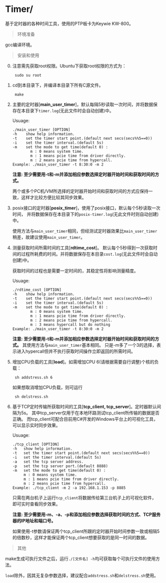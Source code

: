 # Timer/

基于定时器的各种时间工具，使用的PTP板卡为Keywie KW-800。

> 环境准备

gcc编译环境。

> 安装和使用

0. 注意需先获取root权限。Ubuntu下获取root权限的方式为：

        sudo su root

1. cd到本目录下，并编译本目录下所有C源文件。

        make

2. 主要的定时器[**main_user_timer**]，默认每隔5秒读取一次时间，并将数据保存在本目录下`timer.log`(无此文件时会自动创建)中。

   Usuage:
   ```
   ./main_user_timer [OPTION]
   -h    show help information.
   -t    set the timer start point.(default next secs(secs%%5==0))
   -i    set the timer interval.(default 5s)
   -m    set the mode to get time(default 0) :
           m : 0 means system time.
           m : 1 means pcie time from driver directly.
           m : 2 means pcie time from hypercall.
   Example: ./main_user_timer -t 8:30:0 -m 2
   ```
   **注意: 至少需要用-t和-m并添加相应参数选择定时器开始时间和获取时间的方式。**

   两个或多个PC机/VM所选择的定时器开始时间和获取时间的方式应保持一致，这样才比较方便比较其同步效果。

3. posix接口的定时器[**posix_timer**]，使用了posix接口，默认每个5秒读取一次时间，
   并将数据保存在本目录下的`posix-timer.log`(无此文件时则自动创建)中。

   使用方法与`main_user_timer`相同，但经测试定时器效果比`main_user_timer`稍差，故建议使用`main_user_timer`。

4. 测量获取时间所需时间的工具[**rdtime_cost**]。
   默认每个5秒得到一次获取时间的过程所耗费的时间。并将数据保存在本目录`cost.log`(无此文件时会自动创建)中。

   获取时间的过程也是需要一定时间的，其稳定性将影响测量精度。

   Usuage:
   ```
   ./rdtime_cost [OPTION]
   -h    show help information.
   -t    set the timer start point.(default next secs(secs%%5==0))
   -i    set the timer interval.(default 5s)
   -m    set the mode to get time(default 0) :
           m : 0 means system time.
           m : 1 means pcie time from driver directly.
           m : 2 means pcie time from hypercall.
           m : 3 means hypercall but do nothing
   Example: ./main_user_timer -t 8:30:0 -m 2
   ```
   **注意: 至少需要用-t和-m并添加相应参数选择定时器开始时间和获取时间的方式。**
   其使用方法与`main_user_timer`基本相同。
   只是-m多了一个3的选择，表示进入hypercall但并不执行获取时间操作立即返回的所需时间。

4. 增加CPU负载的工具[**load**]。如需增加CPU 6(请根据需要自行调整)个核的负载：

        sh addstress.sh 6

   如果想取消增加CPU负载，则可运行

        sh delstress.sh

5. 基于TCP定时传输所获取时间的工具[**tcp_client, tcp_server**]。定时器默认间隔为5s。
   其中tcp_server仅用于在本地环路测试tcp_client所传输的数据是否正确。
   而tcp_client可配合目前用C#开发的Windows平台上的可视化工具，可以显示实时同步效果。

   Usuage:
   ```
   ./tcp_client [OPTION]
   -h   show help information.
   -t   set the timer start point.(default next secs(secs%%5==0))
   -i   set the timer interval.(default 5s)
   -a   set the tcp server address.
   -p   set the tcp server port.(default 8888)
   -m   set the mode to get time(default 0) :
        m : 0 means system time.
        m : 1 means pcie time from driver directly.
        m : 2 means pcie time from hypercall.
   Example: ./tcp_client -m 2 -a 192.168.1.153 -p 8885
   ```
   只需在两台机子上运行`tcp_client`将数据传给第三台机子上的可视化软件，
   即可实时查看同步效果。

   **注意: 至少需要用-m、-a、-p和添加相应参数选择获取时间的方式、TCP服务器的IP地址和端口号。**

   如果使用-t参数请保证两个tcp_client所跟的定时器开始时间参数一致或相隔5的倍数秒，这样才能保证两个tcp_client想要获取的是同一时间的数据。


> 其他

make生成可执行文件之后，运行`./[文件名] -h`均可获取每个可执行文件的使用方法。

`load`除外，因其无复杂参数选择，建议配合`addstress.sh`和`delstress.sh`使用。
